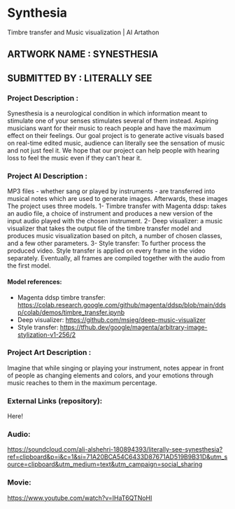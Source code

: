 # Synthesia
Timbre transfer and Music visualization | AI Artathon

## ARTWORK NAME : SYNESTHESIA
## SUBMITTED BY : LITERALLY SEE

 
### Project Description :
Synesthesia is a neurological condition in which information meant to stimulate one of your senses stimulates several of them instead. Aspiring musicians want for their music to reach people and have the maximum effect on their feelings. Our goal project is to generate active visuals based on real-time edited music, audience can literally see the sensation of music and not just feel it. We hope that our project can help people with hearing loss to feel the music even if they can't hear it.
### Project AI Description :
MP3 files - whether sang or played by instruments - are transferred into musical notes which are used to generate images. Afterwards, these images
The project uses three models. 
1- Timbre transfer with Magenta ddsp: takes an audio file, a choice of instrument and produces a new version of the input audio played with the chosen instrument. 
2- Deep visualizer: a music visualizer that takes the output file of the timbre transfer model and produces music visualization based on pitch, a number of chosen classes, and a few other parameters.
3- Style transfer: To further process the produced video. Style transfer is applied on every frame in the video separately. Eventually, all frames are compiled together with the audio from the first model. 
#### Model references: 
- Magenta ddsp timbre transfer: https://colab.research.google.com/github/magenta/ddsp/blob/main/ddsp/colab/demos/timbre_transfer.ipynb
- Deep visualizer: https://github.com/msieg/deep-music-visualizer
- Style transfer: https://tfhub.dev/google/magenta/arbitrary-image-stylization-v1-256/2
### Project Art Description :
Imagine that while singing or playing your instrument, notes appear in front of people as changing elements and colors, and your emotions through music reaches to them in the maximum percentage.
 
 
### External Links (repository): 
Here!
 
 
### Audio:
https://soundcloud.com/ali-alshehri-180894393/literally-see-synesthesia?ref=clipboard&p=i&c=1&si=71A20BCA54C6433D87671AD519B9B31D&utm_source=clipboard&utm_medium=text&utm_campaign=social_sharing
 
### Movie:
https://www.youtube.com/watch?v=IHaT6QTNoHI
 

